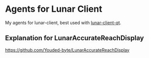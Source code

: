 # Agents for Lunar Client
My agents for lunar-client, best used with [lunar-client-qt](https://github.com/Youded-byte/lunar-client-qt).

## Explanation for LunarAccurateReachDisplay
https://github.com/Youded-byte/LunarAccurateReachDisplay
